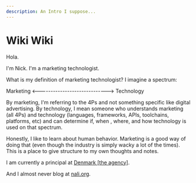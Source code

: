 ```yaml
---
description: An Intro I suppose...
---
```


# Wiki Wiki

Hola.

I'm Nick. I'm a marketing technologist.

What is my definition of marketing technologist? I imagine a spectrum:

Marketing &lt;-----------------------------&gt; Technology

By marketing, I'm referring to the 4Ps and not something specific like digital advertising. By technology, I mean someone who understands marketing \(all 4Ps\) and technology \(languages, frameworks, APIs, toolchains, platforms, etc\) and can determine if, when , where, and how technology is used on that spectrum.

Honestly, I like to learn about human behavior. Marketing is a good way of doing that \(even though the industry is simply wacky a lot of the times\). This is a place to give structure to my own thoughts and notes.

I am currently a principal at [Denmark \[the agency\]](http://denmarktheagency.com).

And I almost never blog at [nali.org](https://nali.org).




